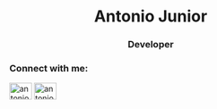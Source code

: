 <h1 align="center"> Antonio Junior</h1>
<h3 align="center">Developer</h3>

<h3 align="left">Connect with me:</h3>
<p align="left">
<a href="https://linkedin.com/in/antoniojunior4147" target="blank"><img align="center" src="https://raw.githubusercontent.com/rahuldkjain/github-profile-readme-generator/master/src/images/icons/Social/linked-in-alt.svg" alt="antoniojunior4147" height="30" width="40" /></a>
<a href="https://instagram.com/antoniojuniordev" target="blank"><img align="center" src="https://raw.githubusercontent.com/rahuldkjain/github-profile-readme-generator/master/src/images/icons/Social/instagram.svg" alt="antoniojuniordev" height="30" width="40" /></a>
</p>

